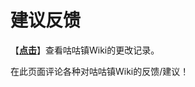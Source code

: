 # 建议反馈
【[**点击**](https://github.com/GuguTown/Wiki/commits/main)】查看咕咕镇Wiki的更改记录。

在此页面评论各种对咕咕镇Wiki的反馈/建议！
